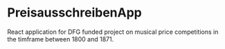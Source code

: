 # PreisausschreibenApp
React application for DFG funded project on musical price competitions in the timframe between 1800 and 1871.

